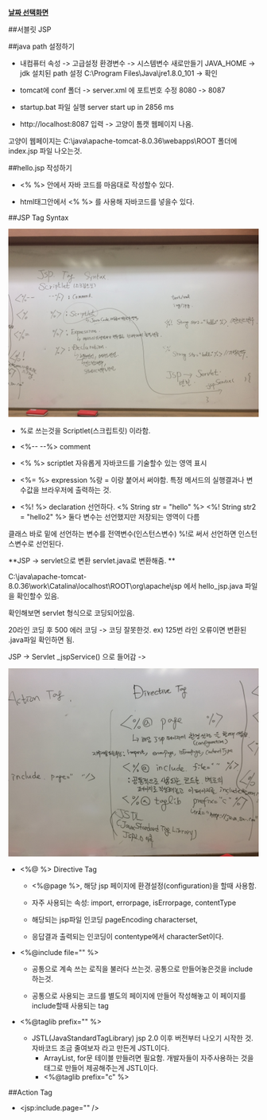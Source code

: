 ﻿**[날짜 선택화면](../README.md)**

##서블릿 JSP

##java path 설정하기

- 내컴퓨터 속성 -> 고급설정 환경변수 -> 시스템변수 새로만들기 JAVA_HOME -> jdk 설치된 path 설정 C:\Program Files\Java\jre1.8.0_101 -> 확인

- tomcat에 conf 폴더 -> server.xml 에 포트번호 수정 8080 -> 8087

- startup.bat 파일 실행 server start up in 2856 ms

- http://localhost:8087 입력 -> 고양이 톰캣 웹페이지 나옴.


고양이 웹페이지는
C:\java\apache-tomcat-8.0.36\webapps\ROOT 폴더에 index.jsp 파일 나오는것.

##hello.jsp 작성하기

- <% %> 안에서 자바 코드를 마음대로 작성할수 있다.

- html태그안에서 <% %> 를 사용해 자바코드를 넣을수 있다.


##JSP Tag Syntax

![jsptag](../resources/jsptag.JPG)

- %로 쓰는것을 Scriptlet(스크립트릿) 이라함.

- <%-- --%> comment

- <% %> scriptlet 자유롭게 자바코드를 기술할수 있는 영역 표시

- <%= %> expression %랑 = 이랑 붙어서 써야함. 특정 메서드의 실행결과나 변수값을 브라우저에 출력하는 것.

- <%! %> declaration 선언하다. <% String str = "hello" %> <%! String str2 = "hello2" %> 둘다 변수는 선언했지만 저장되는 영역이 다름

클래스 바로 밑에 선언하는 변수를 전역변수(인스턴스변수) %!로 써서 선언하면 인스턴스변수로 선언된다.

**JSP -> servlet으로 변환 servlet.java로 변환해줌. **

C:\java\apache-tomcat-8.0.36\work\Catalina\localhost\ROOT\org\apache\jsp 에서 hello_jsp.java 파일을 확인할수 있음.

확인해보면 servlet 형식으로 코딩되어있음.

20라인 코딩 후 500 에러 코딩 -> 코딩 잘못한것. ex) 125번 라인 오류이면 변환된 .java파일 확인하면 됨.
 

JSP -> Servlet _jspService() 으로 들어감 -> 

![directivetag](../resources/directivetag.JPG)

- <%@ %> Directive Tag

  - <%@page %>, 해당 jsp 페이지에 환경설정(configuration)을 할때 사용함.

  - 자주 사용되는 속성: import, errorpage, isErrorpage, contentType

  - 해당되는 jsp파일 인코딩 pageEncoding characterset,

  - 응답결과 출력되는 인코딩이 contentype에서 characterSet이다.

- <%@include file="" %> 

  - 공통으로 계속 쓰는 로직을 불러다 쓰는것. 공통으로 만들어놓은것을 include하는것. 
  
  - 공통으로 사용되는 코드를 별도의 페이지에 만들어 작성해놓고 이 페이지를 include할때 사용되는 tag

- <%@taglib prefix="" %>

  - JSTL(JavaStandardTagLibrary) jsp 2.0 이후 버전부터 나오기 시작한 것. 자바코드 조금 줄여보자 라고 만든게 JSTL이다.
    - ArrayList, for문 테이블 만들려면 필요함. 개발자들이 자주사용하는 것을 태그로 만들어 제공해주는게 JSTL이다.
    - <%@taglib prefix="c" %> 

##Action Tag

- <jsp:include.page="" />